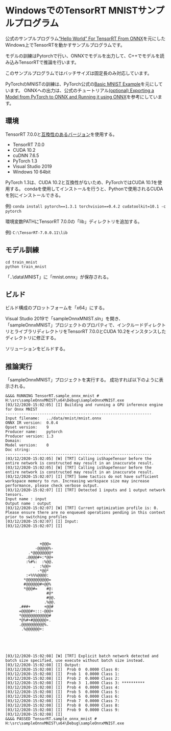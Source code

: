 # WindowsでのTensorRT MNISTサンプルプログラム

公式のサンプルプログラム[“Hello World” For TensorRT From ONNX](https://github.com/NVIDIA/TensorRT/tree/master/samples/opensource/sampleOnnxMNIST)を元にしたWindows上でTensorRTを動かすサンプルプログラムです。

モデルの訓練はPytorchで行い、ONNXでモデルを出力して、C++でモデルを読み込みTensorRTで推論を行います。

このサンプルプログラムではバッチサイズは固定長のみ対応しています。

PyTorchのMNISTの訓練は、PyTorch公式の[Basic MNIST Example](https://github.com/pytorch/examples/tree/master/mnist)を元にしています。
ONNXへの出力は、公式のチュートリアル[(optional) Exporting a Model from PyTorch to ONNX and Running it using ONNX](https://pytorch.org/tutorials/advanced/super_resolution_with_onnxruntime.html)を参考にしています。

## 環境
TensorRT 7.0.0と[互換性のあるバージョン](https://docs.nvidia.com/deeplearning/sdk/tensorrt-archived/tensorrt-700/tensorrt-release-notes/tensorrt-7.html#rel_7-0-0)を使用する。

- TensorRT 7.0.0
- CUDA 10.2
- cuDNN 7.6.5
- PyTorch 1.3
- Visual Studio 2019
- Windows 10 64bit

PyTorch 1.3は、CUDA 10.2と互換性がないため、PyTorchではCUDA 10.1を使用する。
condaを使用してインストールを行うと、Pythonで使用されるCUDAを別にインストールできる。

例)
`conda install pytorch==1.3.1 torchvision==0.4.2 cudatoolkit=10.1 -c pytorch`

環境変数PATHにTensorRT 7.0.0の「lib」ディレクトリを追加する。

例)
`C:\TensorRT-7.0.0.11\lib`

## モデル訓練

```
cd train_mnist
python train_mnist
```

「..\data\MNIST」に「mnist.onnx」が保存される。

## ビルド
ビルド構成のプロットフォームを「x64」にする。

Visual Studio 2019で「sampleOnnxMNIST.sln」を開き、「sampleOnnxMNIST」プロジェクトのプロパティで、インクルードディレクトリとライブラリディレクトリをTensorRT 7.0.0とCUDA 10.2をインスタンスしたディレクトリに修正する。

ソリューションをビルドする。

## 推論実行
「sampleOnnxMNIST」プロジェクトを実行する。
成功すれば以下のように表示される。

```
&&&& RUNNING TensorRT.sample_onnx_mnist # H:\src\sampleOnnxMNIST\x64\Debug\sampleOnnxMNIST.exe
[03/12/2020-15:02:05] [I] Building and running a GPU inference engine for Onnx MNIST
----------------------------------------------------------------
Input filename:   ../data/mnist/mnist.onnx
ONNX IR version:  0.0.4
Opset version:    9
Producer name:    pytorch
Producer version: 1.3
Domain:
Model version:    0
Doc string:
----------------------------------------------------------------
[03/12/2020-15:02:05] [W] [TRT] Calling isShapeTensor before the entire network is constructed may result in an inaccurate result.
[03/12/2020-15:02:05] [W] [TRT] Calling isShapeTensor before the entire network is constructed may result in an inaccurate result.
[03/12/2020-15:02:07] [I] [TRT] Some tactics do not have sufficient workspace memory to run. Increasing workspace size may increase performance, please check verbose output.
[03/12/2020-15:02:07] [I] [TRT] Detected 1 inputs and 1 output network tensors.
Input name : input
Output name : output
[03/12/2020-15:02:07] [W] [TRT] Current optimization profile is: 0. Please ensure there are no enqueued operations pending in this context prior to switching profiles
[03/12/2020-15:02:07] [I] Input:
[03/12/2020-15:02:07] [I]



               +@@@=
             -@@@@@%-
          .*@@@@@@@@*
         .@@@@#+:*@@+
         :%#%:  :%@@.
            .  :%@@+
              -*@@*
         :+%%%@@@@:
        *@@@@@@@@@@=
        #@@@@@@#+@@%
        *@@@#=    #@:
                  #@*
                  #@@.
                 .%@@.
      .###+      +@@#
      =@@@@#+:::-@@@+
      *@@@@@@@@@@@@#
      *@%#+#@@@@@@+.
      .@@@@@@@@@@%.
       .%@@@@@@+:





[03/12/2020-15:02:08] [W] [TRT] Explicit batch network detected and batch size specified, use execute without batch size instead.
[03/12/2020-15:02:08] [I] Output:
[03/12/2020-15:02:08] [I]  Prob 0  0.0000 Class 0:
[03/12/2020-15:02:08] [I]  Prob 1  0.0000 Class 1:
[03/12/2020-15:02:08] [I]  Prob 2  0.0000 Class 2:
[03/12/2020-15:02:08] [I]  Prob 3  1.0000 Class 3: **********
[03/12/2020-15:02:08] [I]  Prob 4  0.0000 Class 4:
[03/12/2020-15:02:08] [I]  Prob 5  0.0000 Class 5:
[03/12/2020-15:02:08] [I]  Prob 6  0.0000 Class 6:
[03/12/2020-15:02:08] [I]  Prob 7  0.0000 Class 7:
[03/12/2020-15:02:08] [I]  Prob 8  0.0000 Class 8:
[03/12/2020-15:02:08] [I]  Prob 9  0.0000 Class 9:
[03/12/2020-15:02:08] [I]
&&&& PASSED TensorRT.sample_onnx_mnist # H:\src\sampleOnnxMNIST\x64\Debug\sampleOnnxMNIST.exe
```